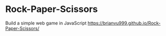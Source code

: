 # Rock-Paper-Scissors
Build a simple web game in JavaScript
https://brianvu999.github.io/Rock-Paper-Scissors/
